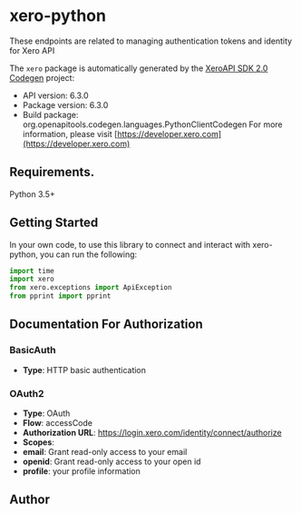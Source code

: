 # xero-python

These endpoints are related to managing authentication tokens and identity for Xero API

The `xero` package is automatically generated by the [XeroAPI SDK 2.0 Codegen](https://github.com/xero-github/xeroapi-sdk-codegen) project:

-   API version: 6.3.0
-   Package version: 6.3.0
-   Build package: org.openapitools.codegen.languages.PythonClientCodegen
    For more information, please visit [https://developer.xero.com](https://developer.xero.com)

## Requirements.

Python 3.5+

## Getting Started

In your own code, to use this library to connect and interact with xero-python,
you can run the following:

```python
import time
import xero
from xero.exceptions import ApiException
from pprint import pprint

```

## Documentation For Authorization

### BasicAuth

-   **Type**: HTTP basic authentication

### OAuth2

-   **Type**: OAuth
-   **Flow**: accessCode
-   **Authorization URL**: https://login.xero.com/identity/connect/authorize
-   **Scopes**:
-   **email**: Grant read-only access to your email
-   **openid**: Grant read-only access to your open id
-   **profile**: your profile information

## Author
